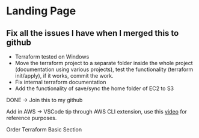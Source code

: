 # Landing Page

## Fix all the issues I have when I merged this to github

* Terraform tested on Windows
* Move the terraform project to a separate folder inside the whole project (documentation using various projects), test the functionality (terraform init/apply), if it works, commit the work.
* Fix internal terraform documentation
* Add the functionality of save/sync the home folder of EC2 to S3



DONE -> Join this to my github

Add in AWS -> VSCode tip through AWS CLI extension, use this [video](https://www.youtube.com/watch?v=ThlynejTCWE\&list=PL5\_Rrj9tYQAlgX9bTzlTN0WzU67ZeoSi\_\&index=3) for reference purposes.

Order Terraform Basic Section
